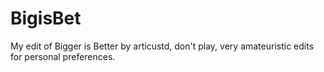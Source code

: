 # BigisBet
 My edit of Bigger is Better by articustd, don't play, very amateuristic edits for personal preferences.
